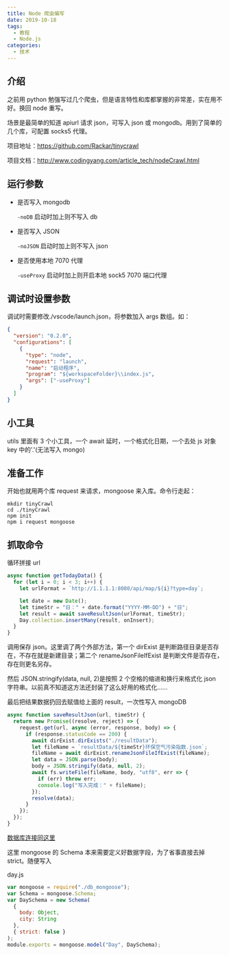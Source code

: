 ```yaml
---
title: Node 爬虫编写
date: 2019-10-18
tags:
  - 教程
  - Node.js
categories:
  - 技术
---
```


## 介绍

之前用 python 勉强写过几个爬虫，但是语言特性和库都掌握的非常差，实在用不好。换回 node 重写。

场景是最简单的知道 apiurl 请求 json，可写入 json 或 mongodb。用到了简单的几个库，可配置 socks5 代理。

项目地址：https://github.com/Rackar/tinycrawl

项目文档：http://www.codingyang.com/article_tech/nodeCrawl.html

## 运行参数

- 是否写入 mongodb

  `-noDB` 启动时加上则不写入 db

- 是否写入 JSON

  `-noJSON` 启动时加上则不写入 json

- 是否使用本地 7070 代理

  `-useProxy` 启动时加上则开启本地 sock5 7070 端口代理

## 调试时设置参数

调试时需要修改./vscode/launch.json，将参数加入 args 数组。如：

```json
{
  "version": "0.2.0",
  "configurations": [
    {
      "type": "node",
      "request": "launch",
      "name": "启动程序",
      "program": "${workspaceFolder}\\index.js",
      "args": ["-useProxy"]
    }
  ]
}
```

## 小工具

utils 里面有 3 个小工具，一个 await 延时，一个格式化日期，一个去处 js 对象 key 中的'.'(无法写入 mongo)

## 准备工作

开始也就用两个库 request 来请求，mongoose 来入库。命令行走起：

```shell
mkdir tinyCrawl
cd ./tinyCrawl
npm init
npm i request mongoose
```

## 抓取命令

循环拼接 url

```js
async function getTodayData() {
  for (let i = 0; i < 3; i++) {
    let urlFormat = `http://1.1.1.1:8080/api/map/${i}?type=day`;

    let date = new Date();
    let timeStr = "日：" + date.format("YYYY-MM-DD") + "日";
    let result = await saveResultJson(urlFormat, timeStr);
    Day.collection.insertMany(result, onInsert);
  }
}
```

调用保存 json。这里调了两个外部方法，第一个 dirExist 是判断路径目录是否存在，不存在就是新建目录；第二个 renameJsonFileIfExist 是判断文件是否存在，存在则更名另存。

然后 JSON.stringify(data, null, 2)是按照 2 个空格的缩进和换行来格式化 json 字符串。以前真不知道这方法还封装了这么好用的格式化……

最后把结果数据扔回去赋值给上面的 result，一次性写入 mongoDB

```js
async function saveResultJson(url, timeStr) {
  return new Promise((resolve, reject) => {
    request.get(url, async (error, response, body) => {
      if (response.statusCode == 200) {
        await dirExist.dirExists("./resultData");
        let fileName = `resultData/${timeStr}环保空气污染指数.json`;
        fileName = await dirExist.renameJsonFileIfExist(fileName);
        let data = JSON.parse(body);
        body = JSON.stringify(data, null, 2);
        await fs.writeFile(fileName, body, "utf8", err => {
          if (err) throw err;
          console.log("写入完成：" + fileName);
        });
        resolve(data);
      }
    });
  });
}
```

[数据库连接同这里](./koa.html#连接-mongodb)

这里 mongoose 的 Schema 本来需要定义好数据字段，为了省事直接去掉 strict。随便写入

day.js

```js {8}
var mongoose = require("./db_mongoose");
var Schema = mongoose.Schema;
var DaySchema = new Schema(
  {
    body: Object,
    city: String
  },
  { strict: false }
);
module.exports = mongoose.model("Day", DaySchema);
```
